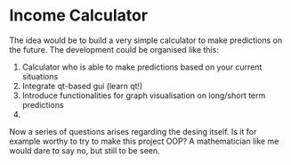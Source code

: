 # Income Calculator

The idea would be to build a very simple calculator to make predictions on the future. The development could be organised like this:
1. Calculator who is able to make predictions based on your current situations
2. Integrate qt-based gui (learn qt!)
3. Introduce functionalities for graph visualisation on long/short term predictions
4. 

Now a series of questions arises regarding the desing itself. Is it for example worthy to try to make this project OOP? A mathematician like me would dare to say no, but still to be seen.